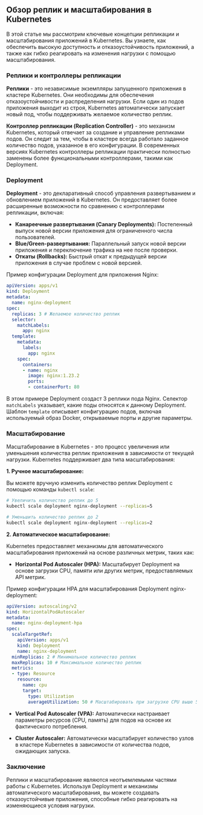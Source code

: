 ## Обзор реплик и масштабирования в Kubernetes

В этой статье мы рассмотрим ключевые концепции репликации и масштабирования приложений в Kubernetes. Вы узнаете, как обеспечить высокую доступность и отказоустойчивость приложений, а также как гибко реагировать на изменения нагрузки с помощью масштабирования.

### Реплики и контроллеры репликации

**Реплики** - это независимые экземпляры запущенного приложения в кластере Kubernetes. Они необходимы для обеспечения отказоустойчивости и распределения нагрузки. Если один из подов приложения выходит из строя, Kubernetes автоматически запускает новый под, чтобы поддерживать желаемое количество реплик.

**Контроллер репликации (Replication Controller)** - это механизм Kubernetes, который отвечает за создание и управление репликами подов. Он следит за тем, чтобы в кластере всегда работало заданное количество подов, указанное в его конфигурации. В современных версиях Kubernetes контроллеры репликации практически полностью заменены более функциональными контроллерами, такими как Deployment.

### Deployment

**Deployment** - это декларативный способ управления развертыванием и обновлением приложений в Kubernetes. Он предоставляет более расширенные возможности по сравнению с контроллерами репликации, включая:

- **Канареечные развертывания (Canary Deployments):** Постепенный выпуск новой версии приложения для ограниченного числа пользователей.
- **Blue/Green-развертывания:** Параллельный запуск новой версии приложения и переключение трафика на нее после проверки.
- **Откаты (Rollbacks):** Быстрый откат к предыдущей версии приложения в случае проблем с новой версией.

Пример конфигурации Deployment для приложения Nginx:

```yaml
apiVersion: apps/v1
kind: Deployment
metadata:
  name: nginx-deployment
spec:
  replicas: 3 # Желаемое количество реплик
  selector:
    matchLabels:
      app: nginx
  template:
    metadata:
      labels:
        app: nginx
    spec:
      containers:
      - name: nginx
        image: nginx:1.23.2
        ports:
        - containerPort: 80
```

В этом примере Deployment создаст 3 реплики пода Nginx. Селектор `matchLabels` указывает, какие поды относятся к данному Deployment. Шаблон `template` описывает конфигурацию подов, включая используемый образ Docker, открываемые порты и другие параметры.

### Масштабирование

Масштабирование в Kubernetes - это процесс увеличения или уменьшения количества реплик приложения в зависимости от текущей нагрузки. Kubernetes поддерживает два типа масштабирования:

**1. Ручное масштабирование:**

Вы можете вручную изменить количество реплик Deployment с помощью команды `kubectl scale`:

```bash
# Увеличить количество реплик до 5
kubectl scale deployment nginx-deployment --replicas=5

# Уменьшить количество реплик до 2
kubectl scale deployment nginx-deployment --replicas=2
```

**2. Автоматическое масштабирование:**

Kubernetes предоставляет механизмы для автоматического масштабирования приложений на основе различных метрик, таких как:

- **Horizontal Pod Autoscaler (HPA):** Масштабирует Deployment на основе загрузки CPU, памяти или других метрик, предоставляемых API метрик.

Пример конфигурации HPA для масштабирования Deployment nginx-deployment:

```yaml
apiVersion: autoscaling/v2
kind: HorizontalPodAutoscaler
metadata:
  name: nginx-deployment-hpa
spec:
  scaleTargetRef:
    apiVersion: apps/v1
    kind: Deployment
    name: nginx-deployment
  minReplicas: 2 # Минимальное количество реплик
  maxReplicas: 10 # Максимальное количество реплик
  metrics:
  - type: Resource
    resource:
      name: cpu
      target:
        type: Utilization
        averageUtilization: 50 # Масштабировать при загрузке CPU выше 50%
```

- **Vertical Pod Autoscaler (VPA):** Автоматически настраивает параметры ресурсов (CPU, память) для подов на основе их фактического потребления.

- **Cluster Autoscaler:** Автоматически масштабирует количество узлов в кластере Kubernetes в зависимости от количества подов, ожидающих запуска.

### Заключение

Реплики и масштабирование являются неотъемлемыми частями работы с Kubernetes. Используя Deployment и механизмы автоматического масштабирования, вы можете создавать отказоустойчивые приложения, способные гибко реагировать на изменяющиеся условия нагрузки. 

